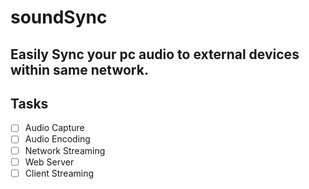 # soundSync

## Easily Sync your pc audio to external devices within same network.

## Tasks
- [ ] Audio Capture
- [ ] Audio Encoding
- [ ] Network Streaming
- [ ] Web Server
- [ ] Client Streaming
